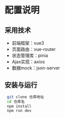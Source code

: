 # 配置说明

## 采用技术
- 前端框架：vue3
- 页面路由：vue-router
- 状态管理库：pinia
- Ajax实现：axios
- 数据mock：json-server

## 安装与运行
```bash
 git clone 仓库地址
 cd 仓库名
 npm install
 npm run dev
 ```